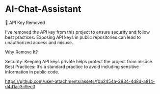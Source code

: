 # AI-Chat-Assistant
🔑 API Key Removed

I’ve removed the API key from this project to ensure security and follow best practices. Exposing API keys in public repositories can lead to unauthorized access and misuse.

Why Remove It?

Security: Keeping API keys private helps protect the project from misuse.
Best Practices: It’s a standard practice to avoid including sensitive information in public code.




https://github.com/user-attachments/assets/f0b2454a-3834-4d8d-a814-d4d1ac3c9ec0

